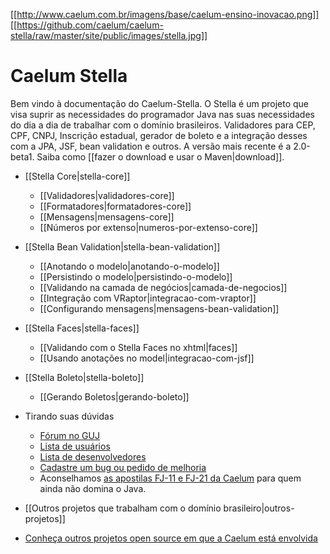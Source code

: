 [[http://www.caelum.com.br/imagens/base/caelum-ensino-inovacao.png]] [[https://github.com/caelum/caelum-stella/raw/master/site/public/images/stella.jpg]]

# Caelum Stella

Bem vindo à documentação do Caelum-Stella. O Stella é um projeto que visa suprir as necessidades do programador Java nas suas necessidades do dia a dia de trabalhar com o domínio brasileiros. Validadores para CEP, CPF, CNPJ, Inscrição estadual, gerador de boleto e a integração desses com a JPA, JSF, bean validation e outros. A versão mais recente é a 2.0-beta1. Saiba como [[fazer o download e usar o Maven|download]].

* [[Stella Core|stella-core]]
    * [[Validadores|validadores-core]]
    * [[Formatadores|formatadores-core]]
    * [[Mensagens|mensagens-core]]
    * [[Números por extenso|numeros-por-extenso-core]]

* [[Stella Bean Validation|stella-bean-validation]]
    * [[Anotando o modelo|anotando-o-modelo]]
    * [[Persistindo o modelo|persistindo-o-modelo]]
    * [[Validando na camada de negócios|camada-de-negocios]]
    * [[Integração com VRaptor|integracao-com-vraptor]]
    * [[Configurando mensagens|mensagens-bean-validation]]

* [[Stella Faces|stella-faces]]
    * [[Validando com o Stella Faces no xhtml|faces]]
    * [[Usando anotações no model|integracao-com-jsf]]

* [[Stella Boleto|stella-boleto]]
    * [[Gerando Boletos|gerando-boleto]]

* Tirando suas dúvidas
    * [Fórum no GUJ](http://www.guj.com.br/forums/show/23.java)
    * [Lista de usuários](http://groups.google.com/group/caelum-stella-user)
    * [Lista de desenvolvedores](http://groups.google.com/group/caelum-stella-dev)
    * [Cadastre um bug ou pedido de melhoria](https://github.com/caelum/caelum-stella/issues/)
    * Aconselhamos [as apostilas FJ-11 e FJ-21 da Caelum](http://www.caelum.com.br/apostilas/) para quem ainda não domina o Java.

* [[Outros projetos que trabalham com o domínio brasileiro|outros-projetos]]
* [Conheça outros projetos open source em que a Caelum está envolvida](http://www.caelum.com.br/opensource/)